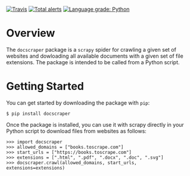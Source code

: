 [![Travis](https://travis-ci.com/pjryan126/docscraper.svg?branch=main)](https://travis-ci.com/pjryan126/docscraper.svg?branch=main)
[![Total alerts](https://img.shields.io/lgtm/alerts/g/pjryan126/docscraper.svg?logo=lgtm&logoWidth=18)](https://lgtm.com/projects/g/pjryan126/docscraper/alerts/) 
[![Language grade: Python](https://img.shields.io/lgtm/grade/python/g/pjryan126/docscraper.svg?logo=lgtm&logoWidth=18)](https://lgtm.com/projects/g/pjryan126/docscraper/context:python)

# Overview

The ``docscraper`` package is a ``scrapy`` spider for crawling a given set of
websites and dowloading all available documents with a given set of file
extensions. The package is intended to be called from a Python script.

# Getting Started

You can get started by downloading the package with ``pip``:

```
$ pip install docscraper
```

Once the package is installed, you can use it with scrapy directly in your 
Python script to download files from websites as follows:

```
>>> import docscraper
>>> allowed_domains = ["books.toscrape.com"]
>>> start_urls = ["https://books.toscrape.com"]
>>> extensions = [".html", ".pdf", ".docx", ".doc", ".svg"]
>>> docscraper.crawl(allowed_domains, start_urls, extensions=extensions)
```

